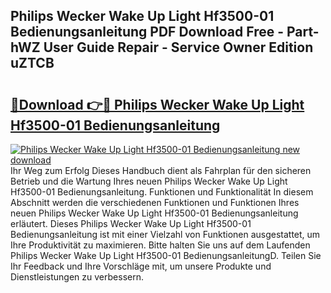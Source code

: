 ## Philips Wecker Wake Up Light Hf3500-01 Bedienungsanleitung PDF Download Free - Part-hWZ User Guide Repair - Service Owner Edition uZTCB

# <h2><a href="http://df0gqcm.blite.top/?on=Philips+Wecker+Wake+Up+Light+Hf3500-01+Bedienungsanleitung">🔗Download 👉🔴 Philips Wecker Wake Up Light Hf3500-01 Bedienungsanleitung</a></h2>

[![Philips Wecker Wake Up Light Hf3500-01 Bedienungsanleitung new download](https://i.imgur.com/lujVjoI.png)](http://df0gqcm.blite.top/?on=Philips+Wecker+Wake+Up+Light+Hf3500-01+Bedienungsanleitung)
Ihr Weg zum Erfolg Dieses Handbuch dient als Fahrplan für den sicheren Betrieb und die Wartung Ihres neuen Philips Wecker Wake Up Light Hf3500-01 Bedienungsanleitung. Funktionen und Funktionalität In diesem Abschnitt werden die verschiedenen Funktionen und Funktionen Ihres neuen Philips Wecker Wake Up Light Hf3500-01 Bedienungsanleitung erläutert. Dieses Philips Wecker Wake Up Light Hf3500-01 Bedienungsanleitung ist mit einer Vielzahl von Funktionen ausgestattet, um Ihre Produktivität zu maximieren. Bitte halten Sie uns auf dem Laufenden Philips Wecker Wake Up Light Hf3500-01 BedienungsanleitungD. Teilen Sie Ihr Feedback und Ihre Vorschläge mit, um unsere Produkte und Dienstleistungen zu verbessern.
